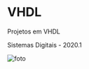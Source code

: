 # VHDL
Projetos em VHDL

Sistemas Digitais - 2020.1


![foto](https://br.mouser.com/images/marketingid/2018/img/186527521.png?v=031022.1146)
